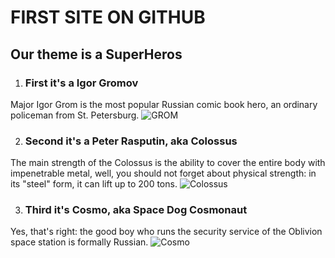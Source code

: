# **FIRST SITE ON GITHUB**

## **Our theme is a SuperHeros**

1. ### **First it's a Igor Gromov**
Major Igor Grom is the most popular Russian comic book hero, an ordinary policeman from St. Petersburg.
![GROM](https://avatars.dzeninfra.ru/get-zen_doc/5185626/pub_63bbf4b0bed7f67758d1cad0_63bbf4cb05f13443f3d54c81/scale_1200 "GROM")

2. ### **Second it's a Peter Rasputin, aka Colossus**
The main strength of the Colossus is the ability to cover the entire body with impenetrable metal, well, you should not forget about physical strength: in its "steel" form, it can lift up to 200 tons.
![Colossus](https://u.9111s.ru/uploads/202012/11/5cdf912f888a0310d62bb9c86e5ff547.webp "Colossus")

3. ### **Third it's Cosmo, aka Space Dog Cosmonaut**
Yes, that's right: the good boy who runs the security service of the Oblivion space station is formally Russian.
![Cosmo](https://mf.b37mrtl.ru/rbthmedia/images/2022.08/original/62f606bac5ad0f7243032f2d.jpg "Cosmo")
